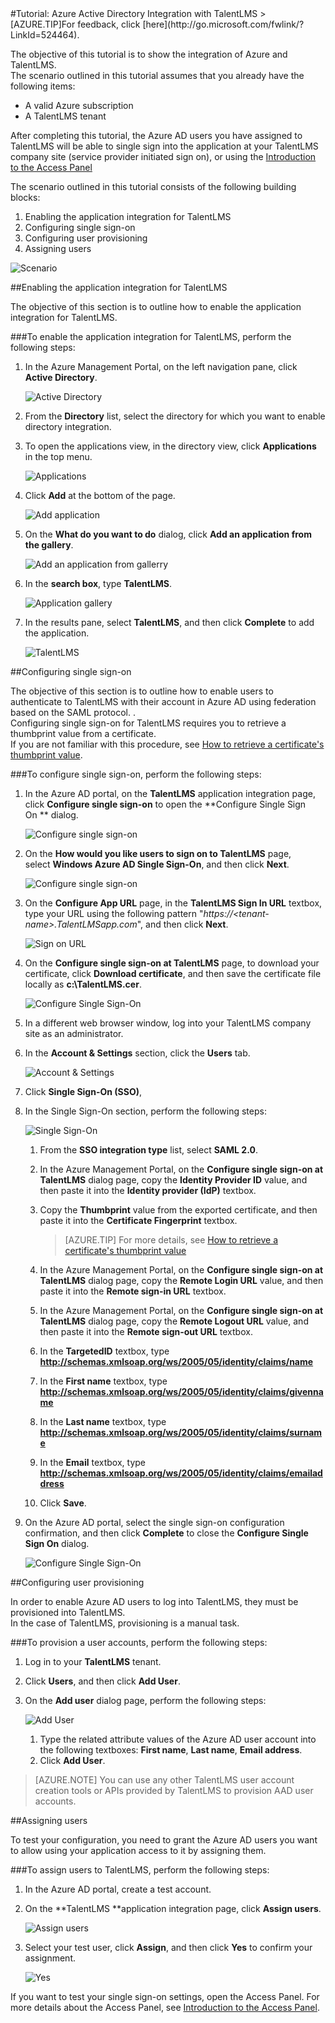 <properties pageTitle="Tutorial: Azure Active Directory Integration with TalentLMS | Windows Azure" description="Learn how to use TalentLMS with Azure Active Directory to enable single sign-on, automated provisioning, and more!." services="active-directory" authors="MarkusVi"  documentationCenter="na" manager="stevenpo"/>
<tags
	ms.service="active-directory"
	ms.date="08/01/2015"
	wacn.date=""/>
#Tutorial: Azure Active Directory Integration with TalentLMS
>[AZURE.TIP]For feedback, click [here](http://go.microsoft.com/fwlink/?LinkId=524464).
  
The objective of this tutorial is to show the integration of Azure and TalentLMS.  
The scenario outlined in this tutorial assumes that you already have the following items:

-   A valid Azure subscription
-   A TalentLMS tenant
  
After completing this tutorial, the Azure AD users you have assigned to TalentLMS will be able to single sign into the application at your TalentLMS company site (service provider initiated sign on), or using the [Introduction to the Access Panel](https://msdn.microsoft.com/zh-cn/library/dn308586)
  
The scenario outlined in this tutorial consists of the following building blocks:

1.  Enabling the application integration for TalentLMS
2.  Configuring single sign-on
3.  Configuring user provisioning
4.  Assigning users

![Scenario](./media/active-directory-saas-talentlms-tutorial/IC777289.png "Scenario")

##Enabling the application integration for TalentLMS
  
The objective of this section is to outline how to enable the application integration for TalentLMS.

###To enable the application integration for TalentLMS, perform the following steps:

1.  In the Azure Management Portal, on the left navigation pane, click **Active Directory**.

    ![Active Directory](./media/active-directory-saas-talentlms-tutorial/IC700993.png "Active Directory")

2.  From the **Directory** list, select the directory for which you want to enable directory integration.

3.  To open the applications view, in the directory view, click **Applications** in the top menu.

    ![Applications](./media/active-directory-saas-talentlms-tutorial/IC700994.png "Applications")

4.  Click **Add** at the bottom of the page.

    ![Add application](./media/active-directory-saas-talentlms-tutorial/IC749321.png "Add application")

5.  On the **What do you want to do** dialog, click **Add an application from the gallery**.

    ![Add an application from gallerry](./media/active-directory-saas-talentlms-tutorial/IC749322.png "Add an application from gallerry")

6.  In the **search box**, type **TalentLMS**.

    ![Application gallery](./media/active-directory-saas-talentlms-tutorial/IC777290.png "Application gallery")

7.  In the results pane, select **TalentLMS**, and then click **Complete** to add the application.

    ![TalentLMS](./media/active-directory-saas-talentlms-tutorial/IC777291.png "TalentLMS")

##Configuring single sign-on
  
The objective of this section is to outline how to enable users to authenticate to TalentLMS with their account in Azure AD using federation based on the SAML protocol. .  
Configuring single sign-on for TalentLMS requires you to retrieve a thumbprint value from a certificate.  
If you are not familiar with this procedure, see [How to retrieve a certificate's thumbprint value](http://youtu.be/YKQF266SAxI).

###To configure single sign-on, perform the following steps:

1.  In the Azure AD portal, on the **TalentLMS** application integration page, click **Configure single sign-on** to open the **Configure Single Sign On ** dialog.

    ![Configure single sign-on](./media/active-directory-saas-talentlms-tutorial/IC777292.png "Configure single sign-on")

2.  On the **How would you like users to sign on to TalentLMS** page, select **Windows Azure AD Single Sign-On**, and then click **Next**.

    ![Configure single sign-on](./media/active-directory-saas-talentlms-tutorial/IC777293.png "Configure single sign-on")

3.  On the **Configure App URL** page, in the **TalentLMS Sign In URL** textbox, type your URL using the following pattern "*https://\<tenant-name\>.TalentLMSapp.com*", and then click **Next**.

    ![Sign on URL](./media/active-directory-saas-talentlms-tutorial/IC777294.png "Sign on URL")

4.  On the **Configure single sign-on at TalentLMS** page, to download your certificate, click **Download certificate**, and then save the certificate file locally as **c:\\TalentLMS.cer**.

    ![Configure Single Sign-On](./media/active-directory-saas-talentlms-tutorial/IC777295.png "Configure Single Sign-On")

5.  In a different web browser window, log into your TalentLMS company site as an administrator.

6.  In the **Account & Settings** section, click the **Users** tab.

    ![Account & Settings](./media/active-directory-saas-talentlms-tutorial/IC777296.png "Account & Settings")

7.  Click **Single Sign-On (SSO)**,

8.  In the Single Sign-On section, perform the following steps:

    ![Single Sign-On](./media/active-directory-saas-talentlms-tutorial/IC777297.png "Single Sign-On")

    1.  From the **SSO integration type** list, select **SAML 2.0**.
    2.  In the Azure Management Portal, on the **Configure single sign-on at TalentLMS** dialog page, copy the **Identity Provider ID** value, and then paste it into the **Identity provider (IdP)** textbox.
    3.  Copy the **Thumbprint** value from the exported certificate, and then paste it into the **Certificate Fingerprint** textbox.

        >[AZURE.TIP] For more details, see [How to retrieve a certificate's thumbprint value](http://youtu.be/YKQF266SAxI)

    4.  In the Azure Management Portal, on the **Configure single sign-on at TalentLMS** dialog page, copy the **Remote Login URL** value, and then paste it into the **Remote sign-in URL** textbox.
    5.  In the Azure Management Portal, on the **Configure single sign-on at TalentLMS** dialog page, copy the **Remote Logout URL** value, and then paste it into the **Remote sign-out URL** textbox.
    6.  In the **TargetedID** textbox, type **http://schemas.xmlsoap.org/ws/2005/05/identity/claims/name**
    7.  In the **First name** textbox, type **http://schemas.xmlsoap.org/ws/2005/05/identity/claims/givenname**
    8.  In the **Last name** textbox, type **http://schemas.xmlsoap.org/ws/2005/05/identity/claims/surname**
    9.  In the **Email** textbox, type **http://schemas.xmlsoap.org/ws/2005/05/identity/claims/emailaddress**
    10. Click **Save**.

9.  On the Azure AD portal, select the single sign-on configuration confirmation, and then click **Complete** to close the **Configure Single Sign On** dialog.

    ![Configure Single Sign-On](./media/active-directory-saas-talentlms-tutorial/IC777298.png "Configure Single Sign-On")

##Configuring user provisioning
  
In order to enable Azure AD users to log into TalentLMS, they must be provisioned into TalentLMS.  
In the case of TalentLMS, provisioning is a manual task.

###To provision a user accounts, perform the following steps:

1.  Log in to your **TalentLMS** tenant.

2.  Click **Users**, and then click **Add User**.

3.  On the **Add user** dialog page, perform the following steps:

    ![Add User](./media/active-directory-saas-talentlms-tutorial/IC777299.png "Add User")

    1.  Type the related attribute values of the Azure AD user account into the following textboxes: **First name**, **Last name**, **Email address**.
    2.  Click **Add User**.

>[AZURE.NOTE] You can use any other TalentLMS user account creation tools or APIs provided by TalentLMS to provision AAD user accounts.

##Assigning users
  
To test your configuration, you need to grant the Azure AD users you want to allow using your application access to it by assigning them.

###To assign users to TalentLMS, perform the following steps:

1.  In the Azure AD portal, create a test account.

2.  On the **TalentLMS **application integration page, click **Assign users**.

    ![Assign users](./media/active-directory-saas-talentlms-tutorial/IC777300.png "Assign users")

3.  Select your test user, click **Assign**, and then click **Yes** to confirm your assignment.

    ![Yes](./media/active-directory-saas-talentlms-tutorial/IC767830.png "Yes")
  
If you want to test your single sign-on settings, open the Access Panel. For more details about the Access Panel, see [Introduction to the Access Panel](https://msdn.microsoft.com/zh-cn/library/dn308586).